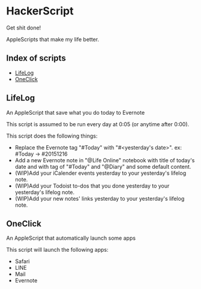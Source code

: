 # HackerScript
Get shit done!

AppleScripts that make my life better.

## Index of scripts
- [LifeLog](#LifeLog)
- [OneClick](#OneClick)

<h2 id="LifeLog">LifeLog</h2>

An AppleScript that save what you do today to Evernote

This script is assumed to be run every day at 0:05 (or anytime after 0:00).

This script does the following things:
- Replace the Evernote tag "#Today" with "#<yesterday's date>". ex: #Today -> #20151216
- Add a new Evernote note in "@Life Online" notebook with title of today's date and with tag of "#Today" and "@Diary" and some default content.
- (WIP)Add your iCalender events yesterday to your yesterday's lifelog note. 
- (WIP)Add your Todoist to-dos that you done yesterday to your yesterday's lifelog note. 
- (WIP)Add your new notes' links yesterday to your yesterday's lifelog note. 

<h2 id="OneClick">OneClick</h2>

An AppleScript that automatically launch some apps

This script will launch the following apps:
- Safari
- LINE
- Mail
- Evernote
